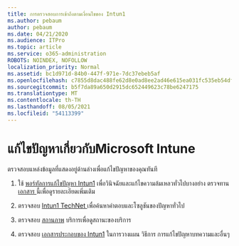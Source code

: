 ```yaml
---
title: การตรวจสอบการเข้าถึงตามเงื่อนไขของ Intun1
ms.author: pebaum
author: pebaum
ms.date: 04/21/2020
ms.audience: ITPro
ms.topic: article
ms.service: o365-administration
ROBOTS: NOINDEX, NOFOLLOW
localization_priority: Normal
ms.assetid: bc1d971d-84b0-447f-971e-7dc37ebeb5af
ms.openlocfilehash: c7855d8dac488fe62d8e0ad8ee2ad46e615ea031fc535eb54dfde9512c8921ea
ms.sourcegitcommit: b5f7da89a650d2915dc652449623c78be6247175
ms.translationtype: MT
ms.contentlocale: th-TH
ms.lasthandoff: 08/05/2021
ms.locfileid: "54113399"
---
```

# <a name="troubleshoot-issues-with-microsoft-intune"></a>แก้ไขปัญหาเกี่ยวกับMicrosoft Intune

ตรวจสอบแหล่งข้อมูลที่แสดงอยู่ด้านล่างเพื่อแก้ไขปัญหาของคุณทันที
  
1. ใช้ [พอร์ทัลการแก้ไขปัญหา Intun1](https://devicemanagement.microsoft.com/#blade/Microsoft_Intune_DeviceSettings/TroubleshootBlade) เพื่อวินิจฉัยและแก้ไขความล้มเหลวทั่วไปบางอย่าง ตรวจทาน [เอกสาร ](https://docs.microsoft.com/intune/help-desk-operators)นี้เพื่อดูรายละเอียดเพิ่มเติม
    
2. ตรวจสอบ [Intun1 TechNet ](https://social.technet.microsoft.com/forums/home?forum=microsoftintuneprod)เพื่อค้นหาคําตอบและโซลูชันของปัญหาทั่วไป
    
3. ตรวจสอบ [สถานภาพ](https://portal.office.com/AdminPortal/Home#/servicehealth) บริการเพื่อดูสถานะของบริการ 
    
4. ตรวจสอบ [เอกสารประกอบของ Intun1](https://docs.microsoft.com/intune/) ในการวางแผน วิธีการ การแก้ไขปัญหาบทความและอื่นๆ 
    

